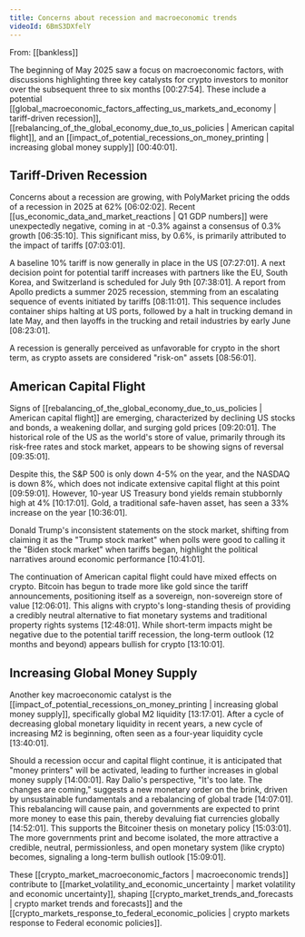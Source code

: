 ```yaml
---
title: Concerns about recession and macroeconomic trends
videoId: 6BmS3DXfelY
---
```


From: [[bankless]] <br/> 

The beginning of May 2025 saw a focus on macroeconomic factors, with discussions highlighting three key catalysts for crypto investors to monitor over the subsequent three to six months <a class="yt-timestamp" data-t="00:27:54">[00:27:54]</a>. These include a potential [[global_macroeconomic_factors_affecting_us_markets_and_economy | tariff-driven recession]], [[rebalancing_of_the_global_economy_due_to_us_policies | American capital flight]], and an [[impact_of_potential_recessions_on_money_printing | increasing global money supply]] <a class="yt-timestamp" data-t="00:40:01">[00:40:01]</a>.

## Tariff-Driven Recession

Concerns about a recession are growing, with PolyMarket pricing the odds of a recession in 2025 at 62% <a class="yt-timestamp" data-t="06:02:02">[06:02:02]</a>. Recent [[us_economic_data_and_market_reactions | Q1 GDP numbers]] were unexpectedly negative, coming in at -0.3% against a consensus of 0.3% growth <a class="yt-timestamp" data-t="06:35:10">[06:35:10]</a>. This significant miss, by 0.6%, is primarily attributed to the impact of tariffs <a class="yt-timestamp" data-t="07:03:01">[07:03:01]</a>.

A baseline 10% tariff is now generally in place in the US <a class="yt-timestamp" data-t="07:27:01">[07:27:01]</a>. A next decision point for potential tariff increases with partners like the EU, South Korea, and Switzerland is scheduled for July 9th <a class="yt-timestamp" data-t="07:38:01">[07:38:01]</a>. A report from Apollo predicts a summer 2025 recession, stemming from an escalating sequence of events initiated by tariffs <a class="yt-timestamp" data-t="08:11:01">[08:11:01]</a>. This sequence includes container ships halting at US ports, followed by a halt in trucking demand in late May, and then layoffs in the trucking and retail industries by early June <a class="yt-timestamp" data-t="08:23:01">[08:23:01]</a>.

A recession is generally perceived as unfavorable for crypto in the short term, as crypto assets are considered "risk-on" assets <a class="yt-timestamp" data-t="08:56:01">[08:56:01]</a>.

## American Capital Flight

Signs of [[rebalancing_of_the_global_economy_due_to_us_policies | American capital flight]] are emerging, characterized by declining US stocks and bonds, a weakening dollar, and surging gold prices <a class="yt-timestamp" data-t="09:20:01">[09:20:01]</a>. The historical role of the US as the world's store of value, primarily through its risk-free rates and stock market, appears to be showing signs of reversal <a class="yt-timestamp" data-t="09:35:01">[09:35:01]</a>.

Despite this, the S&P 500 is only down 4-5% on the year, and the NASDAQ is down 8%, which does not indicate extensive capital flight at this point <a class="yt-timestamp" data-t="09:59:01">[09:59:01]</a>. However, 10-year US Treasury bond yields remain stubbornly high at 4% <a class="yt-timestamp" data-t="10:17:01">[10:17:01]</a>. Gold, a traditional safe-haven asset, has seen a 33% increase on the year <a class="yt-timestamp" data-t="10:36:01">[10:36:01]</a>.

Donald Trump's inconsistent statements on the stock market, shifting from claiming it as the "Trump stock market" when polls were good to calling it the "Biden stock market" when tariffs began, highlight the political narratives around economic performance <a class="yt-timestamp" data-t="10:41:01">[10:41:01]</a>.

The continuation of American capital flight could have mixed effects on crypto. Bitcoin has begun to trade more like gold since the tariff announcements, positioning itself as a sovereign, non-sovereign store of value <a class="yt-timestamp" data-t="12:06:01">[12:06:01]</a>. This aligns with crypto's long-standing thesis of providing a credibly neutral alternative to fiat monetary systems and traditional property rights systems <a class="yt-timestamp" data-t="12:48:01">[12:48:01]</a>. While short-term impacts might be negative due to the potential tariff recession, the long-term outlook (12 months and beyond) appears bullish for crypto <a class="yt-timestamp" data-t="13:10:01">[13:10:01]</a>.

## Increasing Global Money Supply

Another key macroeconomic catalyst is the [[impact_of_potential_recessions_on_money_printing | increasing global money supply]], specifically global M2 liquidity <a class="yt-timestamp" data-t="13:17:01">[13:17:01]</a>. After a cycle of decreasing global monetary liquidity in recent years, a new cycle of increasing M2 is beginning, often seen as a four-year liquidity cycle <a class="yt-timestamp" data-t="13:40:01">[13:40:01]</a>.

Should a recession occur and capital flight continue, it is anticipated that "money printers" will be activated, leading to further increases in global money supply <a class="yt-timestamp" data-t="14:00:01">[14:00:01]</a>. Ray Dalio's perspective, "It's too late. The changes are coming," suggests a new monetary order on the brink, driven by unsustainable fundamentals and a rebalancing of global trade <a class="yt-timestamp" data-t="14:07:01">[14:07:01]</a>. This rebalancing will cause pain, and governments are expected to print more money to ease this pain, thereby devaluing fiat currencies globally <a class="yt-timestamp" data-t="14:52:01">[14:52:01]</a>. This supports the Bitcoiner thesis on monetary policy <a class="yt-timestamp" data-t="15:03:01">[15:03:01]</a>. The more governments print and become isolated, the more attractive a credible, neutral, permissionless, and open monetary system (like crypto) becomes, signaling a long-term bullish outlook <a class="yt-timestamp" data-t="15:09:01">[15:09:01]</a>.

These [[crypto_market_macroeconomic_factors | macroeconomic trends]] contribute to [[market_volatility_and_economic_uncertainty | market volatility and economic uncertainty]], shaping [[crypto_market_trends_and_forecasts | crypto market trends and forecasts]] and the [[crypto_markets_response_to_federal_economic_policies | crypto markets response to Federal economic policies]].